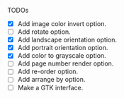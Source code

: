 TODOs

- [x] Add image color invert option.
- [ ] Add rotate option.
- [x] Add landscape orientation option.
- [x] Add portrait orientation option.
- [x] Add color to grayscale option.
- [ ] Add page number render option.
- [ ] Add re-order option.
- [ ] Add arrange by option.
- [ ] Make a GTK interface.

